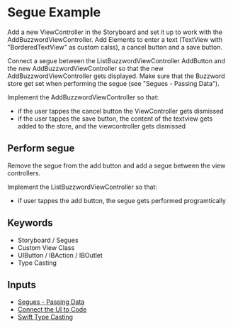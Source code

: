 # Segue Example
Add a new ViewController in the Storyboard and set it up to work with the AddBuzzwordViewController. Add Elements to enter a text (TextView with "BorderedTextView" as custom calss), a cancel button and a save button. 

Connect a segue between the ListBuzzwordViewController AddButton and the new AddBuzzwordViewController so that the new AddBuzzwordViewController gets displayed. Make sure that the Buzzword store get set when performing the segue (see "Segues - Passing Data").

Implement the AddBuzzwordViewController so that:

- if the user tappes the cancel button the ViewController gets dismissed
- if the user tappes the save button, the content of the textview gets added to the store, and the viewcontroller gets dismissed

## Perform segue 
Remove the segue from the add button and add a segue between the view controllers. 

Implement the ListBuzzwordViewController so that:

- if user tappes the add button, the segue gets performed programtically
 

## Keywords
- Storyboard / Segues
- Custom View Class
- UIButton / IBAction / IBOutlet
- Type Casting


## Inputs
- [Segues - Passing Data](http://jamesleist.com/ios-swift-passing-data-between-viewcontrollers/)
- [Connect the UI to Code](https://developer.apple.com/library/ios/referencelibrary/GettingStarted/DevelopiOSAppsSwift/Lesson3.html)
- [Swift Type Casting](https://developer.apple.com/library/ios/documentation/Swift/Conceptual/Swift_Programming_Language/TypeCasting.html)


